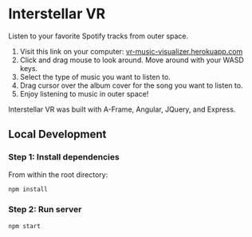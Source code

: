 # Interstellar VR

Listen to your favorite Spotify tracks from outer space.

  1. Visit this link on your computer: [vr-music-visualizer.herokuapp.com](vr-music-visualizer.herokuapp.com)
  2. Click and drag mouse to look around. Move around with your WASD keys. 
  3. Select the type of music you want to listen to.
  4. Drag cursor over the album cover for the song you want to listen to. 
  5. Enjoy listening to music in outer space!
  
Interstellar VR was built with A-Frame, Angular, JQuery, and Express.

## Local Development

### Step 1: Install dependencies

From within the root directory:

```sh
npm install
```
### Step 2: Run server

```sh
npm start
```



